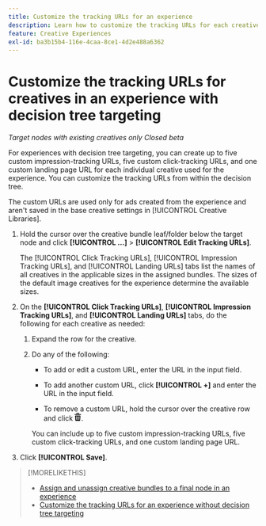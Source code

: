 ```yaml
---
title: Customize the tracking URLs for an experience
description: Learn how to customize the tracking URLs for each creative in an experience with decision tree targeting.
feature: Creative Experiences
exl-id: ba3b15b4-116e-4caa-8ce1-4d2e488a6362
---
```

# Customize the tracking URLs for creatives in an experience with decision tree targeting

*Target nodes with existing creatives only*
*Closed beta*

For experiences with decision tree targeting, you can create up to five custom impression-tracking URLs, five custom click-tracking URLs, and one custom landing page URL for each individual creative used for the experience. You can customize the tracking URLs from within the decision tree.

The custom URLs are used only for ads created from the experience and aren't saved in the base creative settings in [!UICONTROL Creative Libraries].

1. Hold the cursor over the creative bundle leaf/folder below the target node and click **[!UICONTROL ...]** > **[!UICONTROL Edit Tracking URLs]**.

   The [!UICONTROL Click Tracking URLs], [!UICONTROL Impression Tracking URLs], and [!UICONTROL Landing URLs] tabs list the names of all creatives in the applicable sizes in the assigned bundles. The sizes of the default image creatives for the experience determine the available sizes.<!-- There's no distinct "Creative Sizes" setting. -->

1. On the **[!UICONTROL Click Tracking URLs]**, **[!UICONTROL Impression Tracking URLs]**, and **[!UICONTROL Landing URLs]** tabs, do the following for each creative as needed:

   1. Expand the row for the creative.

   1. Do any of the following:
   
      * To add or edit a custom URL, enter the URL in the input field.
      
      * To add another custom URL, click **[!UICONTROL +]** and enter the URL in the input field.

      * To remove a custom URL, hold the cursor over the creative row and click ![Delete](/help/creative/assets/delete.png "Delete").

      You can include up to five custom impression-tracking URLs, five custom click-tracking URLs, and one custom landing page URL.

1. Click **[!UICONTROL Save]**.

>[!MORELIKETHIS]
>
>* [Assign and unassign creative bundles to a final node in an experience](/help/creative/experiences/experience-assign-creative-bundles.md)
>* [Customize the tracking URLs for an experience without decision tree targeting](experience-tracking-urls-no-targeting.md)
